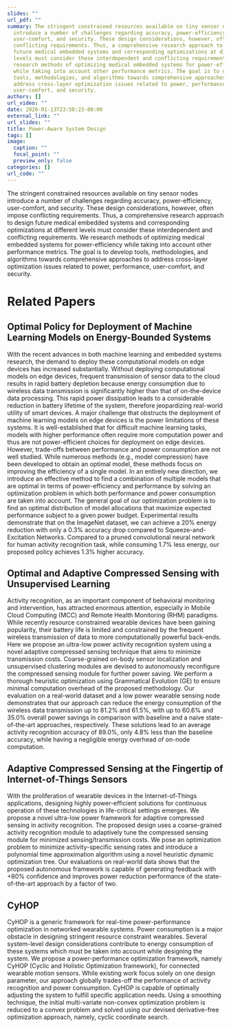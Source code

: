 ```yaml
---
slides: ""
url_pdf: ""
summary: The stringent constrained resources available on tiny sensor nodes
  introduce a number of challenges regarding accuracy, power-efficiency,
  user-comfort, and security. These design considerations, however, often impose
  conflicting requirements. Thus, a comprehensive research approach to design
  future medical embedded systems and corresponding optimizations at different
  levels must consider these interdependent and conflicting requirements. We
  research methods of optimizing medical embedded systems for power-efficiency
  while taking into account other performance metrics. The goal is to develop
  tools, methodologies, and algorithms towards comprehensive approaches to
  address cross-layer optimization issues related to power, performance,
  user-comfort, and security.
authors: []
url_video: ""
date: 2020-01-13T23:58:23-08:00
external_link: ""
url_slides: ""
title: Power-Aware System Design
tags: []
image:
  caption: ""
  focal_point: ""
  preview_only: false
categories: []
url_code: ""
---
```

The stringent constrained resources available on tiny sensor nodes introduce a number of challenges regarding accuracy, power-efficiency, user-comfort, and security. These design considerations, however, often impose conflicting requirements. Thus, a comprehensive research approach to design future medical embedded systems and corresponding optimizations at different levels must consider these interdependent and conflicting requirements. We research methods of optimizing medical embedded systems for power-efficiency while taking into account other performance metrics. The goal is to develop tools, methodologies, and algorithms towards comprehensive approaches to address cross-layer optimization issues related to power, performance, user-comfort, and security.

# Related Papers

##  Optimal Policy for Deployment of Machine Learning Models on Energy-Bounded Systems
With the recent advances in both machine learning and embedded systems research, the demand to deploy these computational models on edge devices has increased substantially. Without deploying computational models on edge devices, frequent transmission of sensor data to the cloud results in rapid battery depletion because energy consumption due to wireless data transmission is significantly higher than that of on-the-device data processing. This rapid power dissipation leads to a considerable reduction in battery lifetime of the system, therefore jeopardizing real-world utility of smart devices. A major challenge that obstructs the deployment of machine learning models on edge devices is the power limitations of these systems. It is well-established that for difficult machine learning tasks, models with higher performance often require more computation power and thus are not power-efficient choices for deployment on edge devices. However, trade-offs between performance and power consumption are not well studied. While numerous methods (e.g., model compression) have been developed to obtain an optimal model, these methods focus on improving the efficiency of a single model. In an entirely new direction, we introduce an effective method to find a combination of multiple  models that are optimal in terms of power-efficiency and performance by solving an optimization problem in which both performance and power consumption are taken into account. The general goal of our optimization problem is to find an optimal distribution of model allocations that maximize expected performance subject to a given power budget. Experimental results demonstrate that on the ImageNet dataset, we can achieve a 20% energy reduction with only a 0.3% accuracy drop compared to Squeeze-and-Excitation Networks.  Compared to a pruned convolutional neural network for human activity recognition task, while consuming 1.7% less energy, our proposed policy achieves 1.3% higher accuracy.

##  Optimal and Adaptive Compressed Sensing with Unsupervised Learning
Activity recognition, as an important component of behavioral monitoring and intervention, has attracted enormous attention, especially in Mobile Cloud Computing (MCC) and Remote Health Monitoring (RHM) paradigms. While recently resource constrained wearable devices have been gaining popularity, their battery life is limited and constrained by the frequent wireless transmission of data to more computationally powerful back-ends. Here we propose an ultra-low power activity recognition system using a novel adaptive compressed sensing technique that aims to minimize transmission costs. Coarse-grained on-body sensor localization and unsupervised clustering modules are devised to autonomously reconfigure the compressed sensing module for further power saving. We perform a thorough heuristic optimization using Grammatical Evolution (GE) to ensure minimal computation overhead of the proposed methodology. Our evaluation on a real-world dataset and a low power wearable sensing node demonstrates that our approach can reduce the energy consumption of the wireless data transmission up to 81.2% and 61.5%, with up to 60.6% and 35.0% overall power savings in comparison with baseline and a naive state-of-the-art approaches, respectively. These solutions lead to an average activity recognition accuracy of 89.0%, only 4.8% less than the baseline accuracy, while having a negligible energy overhead of on-node computation.

## Adaptive Compressed Sensing at the Fingertip of Internet-of-Things Sensors
With the proliferation of wearable devices in the Internet-of-Things applications, designing highly power-efficient solutions for continuous operation of these technologies in life-critical settings emerges. We propose a novel ultra-low power framework for adaptive compressed sensing in activity recognition. The proposed design uses a coarse-grained activity recognition module to adaptively tune the compressed sensing module for minimized sensing/transmission costs. We pose an optimization problem to minimize activity-specific sensing rates and introduce a polynomial time approximation algorithm using a novel heuristic dynamic optimization tree. Our evaluations on real-world data shows that the proposed autonomous framework is capable of generating feedback with +80% confidence and improves power reduction performance of the state-of-the-art approach by a factor of two.

## CyHOP
CyHOP is a generic framework for real-time power-performance optimization in networked wearable systems. Power consumption is a major obstacle in designing stringent resource constraint wearables. Several system-level design considerations contribute to energy consumption of these systems which must be taken into account while designing the system. We propose a power-performance optimization framework, namely CyHOP (Cyclic and Holistic Optimization framework), for connected wearable motion sensors. While existing work focus solely on one design parameter, our approach globally trades-off the performance of activity recognition and power consumption. CyHOP is capable of optimally adjusting the system to fulfill specific application needs. Using a smoothing technique, the initial multi-variate non-convex optimization problem is reduced to a convex problem and solved using our devised derivative-free optimization approach, namely, cyclic coordinate search.
